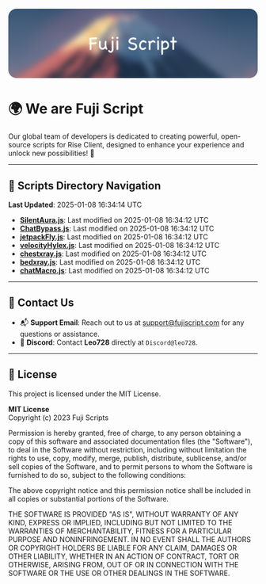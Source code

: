 ![Banner](.github/b.webp)

# 🌍 **We are Fuji Script**

Our global team of developers is dedicated to creating powerful, open-source scripts for Rise Client, designed to enhance your experience and unlock new possibilities! 🌟

---
<!-- SCRIPTS_NAVIGATION_START -->
## 📂 **Scripts Directory Navigation**

**Last Updated**: 2025-01-08 16:34:14 UTC

- **[SilentAura.js](scripts/SilentAura.js)**: Last modified on 2025-01-08 16:34:12 UTC
- **[ChatBypass.js](scripts/ChatBypass.js)**: Last modified on 2025-01-08 16:34:12 UTC
- **[jetpackFly.js](scripts/jetpackFly.js)**: Last modified on 2025-01-08 16:34:12 UTC
- **[velocityHylex.js](scripts/velocityHylex.js)**: Last modified on 2025-01-08 16:34:12 UTC
- **[chestxray.js](scripts/chestxray.js)**: Last modified on 2025-01-08 16:34:12 UTC
- **[bedxray.js](scripts/bedxray.js)**: Last modified on 2025-01-08 16:34:12 UTC
- **[chatMacro.js](scripts/chatMacro.js)**: Last modified on 2025-01-08 16:34:12 UTC

<!-- SCRIPTS_NAVIGATION_END -->

---

## 💬 **Contact Us**  
- 📬 **Support Email**: Reach out to us at [support@fujiscript.com](mailto:support@fujiscript.com) for any questions or assistance.  
- 💬 **Discord**: Contact **Leo728** directly at `Discord@leo728`.

---

## 📜 **License**

This project is licensed under the MIT License.  

**MIT License**  
Copyright (c) 2023 Fuji Scripts  

Permission is hereby granted, free of charge, to any person obtaining a copy of this software and associated documentation files (the "Software"), to deal in the Software without restriction, including without limitation the rights to use, copy, modify, merge, publish, distribute, sublicense, and/or sell copies of the Software, and to permit persons to whom the Software is furnished to do so, subject to the following conditions:  

The above copyright notice and this permission notice shall be included in all copies or substantial portions of the Software.  

THE SOFTWARE IS PROVIDED "AS IS", WITHOUT WARRANTY OF ANY KIND, EXPRESS OR IMPLIED, INCLUDING BUT NOT LIMITED TO THE WARRANTIES OF MERCHANTABILITY, FITNESS FOR A PARTICULAR PURPOSE AND NONINFRINGEMENT. IN NO EVENT SHALL THE AUTHORS OR COPYRIGHT HOLDERS BE LIABLE FOR ANY CLAIM, DAMAGES OR OTHER LIABILITY, WHETHER IN AN ACTION OF CONTRACT, TORT OR OTHERWISE, ARISING FROM, OUT OF OR IN CONNECTION WITH THE SOFTWARE OR THE USE OR OTHER DEALINGS IN THE SOFTWARE.  
